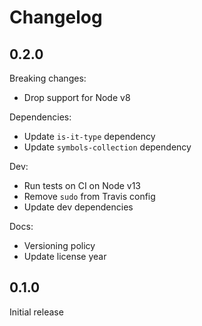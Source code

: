 # Changelog

## 0.2.0

Breaking changes:

* Drop support for Node v8

Dependencies:

* Update `is-it-type` dependency
* Update `symbols-collection` dependency

Dev:

* Run tests on CI on Node v13
* Remove `sudo` from Travis config
* Update dev dependencies

Docs:

* Versioning policy
* Update license year

## 0.1.0

Initial release
